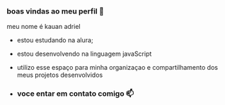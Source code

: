 ### boas vindas ao meu perfil 💙

meu nome é kauan adriel 

- estou estudando na alura;
- estou desenvolvendo na linguagem javaScript
- utilizo esse espaço para minha organizaçao e compartilhamento dos meus projetos desenvolvidos

- ### voce entar em contato comigo 📫
